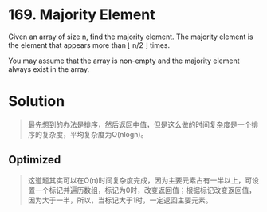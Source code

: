 # 169. Majority Element

Given an array of size n, find the majority element. The majority element is the element that appears more than ⌊ n/2 ⌋ times.

You may assume that the array is non-empty and the majority element always exist in the array.

# Solution

>最先想到的办法是排序，然后返回中值，但是这么做的时间复杂度是一个排序的复杂度，平均复杂度为O(nlogn)。<br/>

## Optimized

>这道题其实可以在O(n)时间复杂度完成，因为主要元素占有一半以上，可设置一个标记并遍历数组，标记为0时，改变返回值；根据标记改变返回值，因为大于一半，所以，当标记大于1时，一定返回主要元素。

